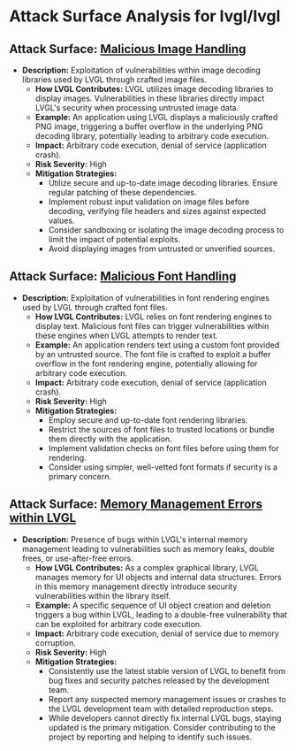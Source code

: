 # Attack Surface Analysis for lvgl/lvgl

## Attack Surface: [Malicious Image Handling](./attack_surfaces/malicious_image_handling.md)

*   **Description:** Exploitation of vulnerabilities within image decoding libraries used by LVGL through crafted image files.
    *   **How LVGL Contributes:** LVGL utilizes image decoding libraries to display images. Vulnerabilities in these libraries directly impact LVGL's security when processing untrusted image data.
    *   **Example:** An application using LVGL displays a maliciously crafted PNG image, triggering a buffer overflow in the underlying PNG decoding library, potentially leading to arbitrary code execution.
    *   **Impact:** Arbitrary code execution, denial of service (application crash).
    *   **Risk Severity:** High
    *   **Mitigation Strategies:**
        *   Utilize secure and up-to-date image decoding libraries. Ensure regular patching of these dependencies.
        *   Implement robust input validation on image files before decoding, verifying file headers and sizes against expected values.
        *   Consider sandboxing or isolating the image decoding process to limit the impact of potential exploits.
        *   Avoid displaying images from untrusted or unverified sources.

## Attack Surface: [Malicious Font Handling](./attack_surfaces/malicious_font_handling.md)

*   **Description:** Exploitation of vulnerabilities in font rendering engines used by LVGL through crafted font files.
    *   **How LVGL Contributes:** LVGL relies on font rendering engines to display text. Malicious font files can trigger vulnerabilities within these engines when LVGL attempts to render text.
    *   **Example:** An application renders text using a custom font provided by an untrusted source. The font file is crafted to exploit a buffer overflow in the font rendering engine, potentially allowing for arbitrary code execution.
    *   **Impact:** Arbitrary code execution, denial of service (application crash).
    *   **Risk Severity:** High
    *   **Mitigation Strategies:**
        *   Employ secure and up-to-date font rendering libraries.
        *   Restrict the sources of font files to trusted locations or bundle them directly with the application.
        *   Implement validation checks on font files before using them for rendering.
        *   Consider using simpler, well-vetted font formats if security is a primary concern.

## Attack Surface: [Memory Management Errors within LVGL](./attack_surfaces/memory_management_errors_within_lvgl.md)

*   **Description:**  Presence of bugs within LVGL's internal memory management leading to vulnerabilities such as memory leaks, double frees, or use-after-free errors.
    *   **How LVGL Contributes:** As a complex graphical library, LVGL manages memory for UI objects and internal data structures. Errors in this memory management directly introduce security vulnerabilities within the library itself.
    *   **Example:** A specific sequence of UI object creation and deletion triggers a bug within LVGL, leading to a double-free vulnerability that can be exploited for arbitrary code execution.
    *   **Impact:** Arbitrary code execution, denial of service due to memory corruption.
    *   **Risk Severity:** High
    *   **Mitigation Strategies:**
        *   Consistently use the latest stable version of LVGL to benefit from bug fixes and security patches released by the development team.
        *   Report any suspected memory management issues or crashes to the LVGL development team with detailed reproduction steps.
        *   While developers cannot directly fix internal LVGL bugs, staying updated is the primary mitigation. Consider contributing to the project by reporting and helping to identify such issues.

